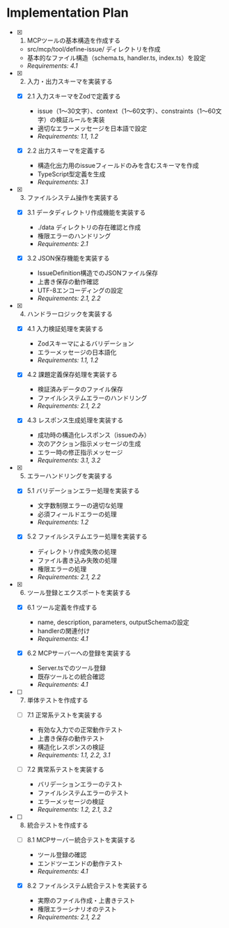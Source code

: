 # Implementation Plan

- [x] 1. MCPツールの基本構造を作成する
  - src/mcp/tool/define-issue/ ディレクトリを作成
  - 基本的なファイル構造（schema.ts, handler.ts, index.ts）を設定
  - _Requirements: 4.1_

- [x] 2. 入力・出力スキーマを実装する
  - [x] 2.1 入力スキーマをZodで定義する
    - issue（1〜30文字）、context（1〜60文字）、constraints（1〜60文字）の検証ルールを実装
    - 適切なエラーメッセージを日本語で設定
    - _Requirements: 1.1, 1.2_
  
  - [x] 2.2 出力スキーマを定義する
    - 構造化出力用のissueフィールドのみを含むスキーマを作成
    - TypeScript型定義を生成
    - _Requirements: 3.1_

- [x] 3. ファイルシステム操作を実装する
  - [x] 3.1 データディレクトリ作成機能を実装する
    - ./data ディレクトリの存在確認と作成
    - 権限エラーのハンドリング
    - _Requirements: 2.1_
  
  - [x] 3.2 JSON保存機能を実装する
    - IssueDefinition構造でのJSONファイル保存
    - 上書き保存の動作確認
    - UTF-8エンコーディングの設定
    - _Requirements: 2.1, 2.2_

- [x] 4. ハンドラーロジックを実装する
  - [x] 4.1 入力検証処理を実装する
    - Zodスキーマによるバリデーション
    - エラーメッセージの日本語化
    - _Requirements: 1.1, 1.2_
  
  - [x] 4.2 課題定義保存処理を実装する
    - 検証済みデータのファイル保存
    - ファイルシステムエラーのハンドリング
    - _Requirements: 2.1, 2.2_
  
  - [x] 4.3 レスポンス生成処理を実装する
    - 成功時の構造化レスポンス（issueのみ）
    - 次のアクション指示メッセージの生成
    - エラー時の修正指示メッセージ
    - _Requirements: 3.1, 3.2_

- [x] 5. エラーハンドリングを実装する
  - [x] 5.1 バリデーションエラー処理を実装する
    - 文字数制限エラーの適切な処理
    - 必須フィールドエラーの処理
    - _Requirements: 1.2_
  
  - [x] 5.2 ファイルシステムエラー処理を実装する
    - ディレクトリ作成失敗の処理
    - ファイル書き込み失敗の処理
    - 権限エラーの処理
    - _Requirements: 2.1, 2.2_

- [x] 6. ツール登録とエクスポートを実装する
  - [x] 6.1 ツール定義を作成する
    - name, description, parameters, outputSchemaの設定
    - handlerの関連付け
    - _Requirements: 4.1_
  
  - [x] 6.2 MCPサーバーへの登録を実装する
    - Server.tsでのツール登録
    - 既存ツールとの統合確認
    - _Requirements: 4.1_

- [ ] 7. 単体テストを作成する
  - [ ] 7.1 正常系テストを実装する
    - 有効な入力での正常動作テスト
    - 上書き保存の動作テスト
    - 構造化レスポンスの検証
    - _Requirements: 1.1, 2.2, 3.1_
  
  - [ ] 7.2 異常系テストを実装する
    - バリデーションエラーのテスト
    - ファイルシステムエラーのテスト
    - エラーメッセージの検証
    - _Requirements: 1.2, 2.1, 3.2_

- [ ] 8. 統合テストを作成する
  - [ ] 8.1 MCPサーバー統合テストを実装する
    - ツール登録の確認
    - エンドツーエンドの動作テスト
    - _Requirements: 4.1_
  
  - [x] 8.2 ファイルシステム統合テストを実装する
    - 実際のファイル作成・上書きテスト
    - 権限エラーシナリオのテスト
    - _Requirements: 2.1, 2.2_